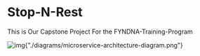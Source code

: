# Stop-N-Rest

This is Our Capstone Project For the FYNDNA-Training-Program

![img](Microservice-Architecture-Diagram){"./diagrams/microservice-architecture-diagram.png"}
